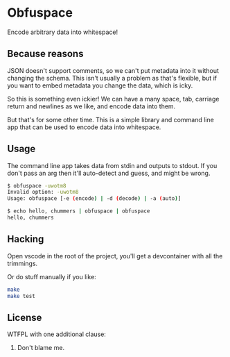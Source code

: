 # Obfuspace

Encode arbitrary data into whitespace!

## Because reasons

JSON doesn't support comments, so we can't put metadata into it without
changing the schema. This isn't usually a problem as that's flexible, but
if you want to embed metadata you change the data, which is icky.

So this is something even ickier! We can have a many space, tab, carriage
return and newlines as we like, and encode data into them.

But that's for some other time. This is a simple library and command line
app that can be used to encode data into whitespace.

## Usage

The command line app takes data from stdin and outputs to stdout. If you
don't pass an arg then it'll auto-detect and guess, and might be wrong.

```bash
$ obfuspace -uwotm8
Invalid option: -uwotm8
Usage: obfuspace [-e (encode) | -d (decode) | -a (auto)]

$ echo hello, chummers | obfuspace | obfuspace 
hello, chummers
```

## Hacking

Open vscode in the root of the project, you'll get a devcontainer
with all the trimmings.

Or do stuff manually if you like:

```bash
make
make test
```

## License

WTFPL with one additional clause:

1. Don't blame me.